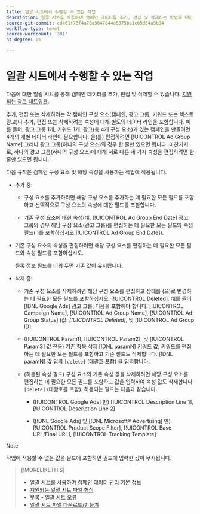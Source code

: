 ```yaml
---
title: 일괄 시트에서 수행할 수 있는 작업
description: 일괄 시트를 사용하여 캠페인 데이터를 추가, 편집 및 삭제하는 방법에 대한 일반 정보를 참조하십시오.
source-git-commit: cd461f73f4a70a5647844a6075ba1c65d64a9b04
workflow-type: tm+mt
source-wordcount: '381'
ht-degree: 0%

---
```


# 일괄 시트에서 수행할 수 있는 작업

다음에 대한 일괄 시트를 통해 캠페인 데이터를 추가, 편집 및 삭제할 수 있습니다. [지원되는 광고 네트워크](../bulksheet-about.md#bulksheet-functionality-by-network).

추가, 편집 또는 삭제하려는 각 캠페인 구성 요소(캠페인, 광고 그룹, 키워드 또는 텍스트 광고)나 추가, 편집 또는 삭제하려는 속성에 대해 별도의 데이터 라인을 포함합니다. 예를 들어, 광고 그룹 1개, 키워드 1개, 광고(총 4개 구성 요소)가 있는 캠페인을 만들려면 4개의 개별 데이터 라인이 필요합니다. 을(를) 편집하려면 [!UICONTROL Ad Group Name] 그러나 광고 그룹(하나의 구성 요소)의 경우 한 줄만 있으면 됩니다. 마찬가지로, 하나의 광고 그룹(하나의 구성 요소)에 대해 서로 다른 네 가지 속성을 편집하려면 한 줄만 있으면 됩니다.

다음 규칙은 캠페인 구성 요소 및 해당 속성을 사용하는 작업에 적용됩니다.

* 추가 중:

   * 구성 요소를 추가하려면 해당 구성 요소를 추가하는 데 필요한 모든 필드를 포함하고 선택적으로 구성 요소의 속성에 대한 필드를 포함합니다.

   * 기존 구성 요소에 대한 속성(예: [!UICONTROL Ad Group End Date] 광고 그룹의 경우 해당 구성 요소(광고 그룹)를 편집하는 데 필요한 모든 필드와 속성 필드( )를 포함하십시오.[!UICONTROL Ad Group End Date]).

* 기존 구성 요소의 속성을 편집하려면 해당 구성 요소를 편집하는 데 필요한 모든 필드와 속성 필드를 포함하십시오.

   등록 정보 필드를 비워 두면 기존 값이 유지됩니다.

* 삭제 중:

   * 기존 구성 요소를 삭제하려면 해당 구성 요소를 편집하고 상태를 (으)로 변경하는 데 필요한 모든 필드를 포함하십시오. [!UICONTROL Deleted]. 예를 들어 [!DNL Google Ads] 광고 그룹, 다음을 포함해야 합니다. [!UICONTROL Campaign Name], [!UICONTROL Ad Group Name], [!UICONTROL Ad Group Status] (값: <i>[!UICONTROL Deleted]</i>, 및 [!UICONTROL Ad Group ID].

   * ([!UICONTROL Param1], [!UICONTROL Param2], 및 [!UICONTROL Param3] 값 전용) 기존 항목 삭제 [!DNL paramN] 키워드 값, 키워드를 편집하는 데 필요한 모든 필드를 포함하고 기존 필드도 삭제합니다. [!DNL paramN] 값 입력 `[delete]` (대괄호 포함) 을 입력합니다.

   * (허용된 속성 필드) 구성 요소의 기존 속성 값을 삭제하려면 해당 구성 요소를 편집하는 데 필요한 모든 필드를 포함하고 값을 입력하여 속성 값도 삭제합니다 `[delete]` (대괄호를 포함). 허용되는 필드는 다음과 같습니다.

      * ([!UICONTROL Google Ads] 만) [!UICONTROL Description Line 1], [!UICONTROL Description Line 2]

      * ([!DNL Google Ads] 및 [!DNL Microsoft® Advertising] 만) [!UICONTROL Product Scope Filter], [!UICONTROL Base URL/Final URL], [!UICONTROL Tracking Template]

>[!NOTE]
>
>작업에 적용할 수 없는 값을 필드에 포함하면 필드에 입력한 값이 무시됩니다.

>[!MORELIKETHIS]
>
>* [일괄 시트를 사용하여 캠페인 데이터 관리 기본 정보](../bulksheet-about.md)
>* [지원되는 일괄 시트 파일 형식](bulksheet-file-formats.md)
>* [부록 - 일괄 시트 오류](../bulksheet-errors.md)
>* [일괄 시트 파일 다운로드/만들기](../bulksheet-download.md)

